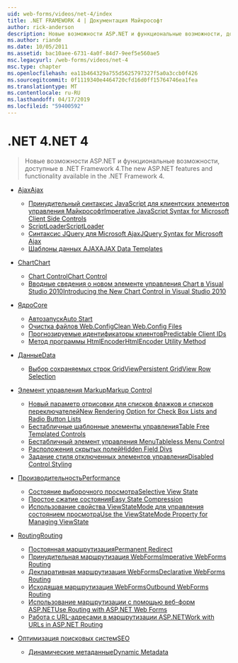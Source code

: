```yaml
---
uid: web-forms/videos/net-4/index
title: .NET FRAMEWORK 4 | Документация Майкрософт
author: rick-anderson
description: Новые возможности ASP.NET и функциональные возможности, доступные в .NET Framework 4.
ms.author: riande
ms.date: 10/05/2011
ms.assetid: bac10aee-6731-4a0f-84d7-9eef5e560ae5
msc.legacyurl: /web-forms/videos/net-4
msc.type: chapter
ms.openlocfilehash: ea11b464329a755d5625797327f5a0a3ccb0f426
ms.sourcegitcommit: 0f1119340e4464720cfd16d0ff15764746ea1fea
ms.translationtype: MT
ms.contentlocale: ru-RU
ms.lasthandoff: 04/17/2019
ms.locfileid: "59400592"
---
```

# <a name="net-4"></a><span data-ttu-id="d0893-103">.NET 4</span><span class="sxs-lookup"><span data-stu-id="d0893-103">.NET 4</span></span>

> <span data-ttu-id="d0893-104">Новые возможности ASP.NET и функциональные возможности, доступные в .NET Framework 4.</span><span class="sxs-lookup"><span data-stu-id="d0893-104">The new ASP.NET features and functionality available in the .NET Framework 4.</span></span>


- [<span data-ttu-id="d0893-105">Ajax</span><span class="sxs-lookup"><span data-stu-id="d0893-105">Ajax</span></span>](ajax/index.md)

    - [<span data-ttu-id="d0893-106">Принудительный синтаксис JavaScript для клиентских элементов управления Майкрософт</span><span class="sxs-lookup"><span data-stu-id="d0893-106">Imperative JavaScript Syntax for Microsoft Client Side Controls</span></span>](ajax/aspnet-4-quick-hit-imperative-javascript-syntax-for-microsoft-client-side-controls.md)
    - [<span data-ttu-id="d0893-107">ScriptLoader</span><span class="sxs-lookup"><span data-stu-id="d0893-107">ScriptLoader</span></span>](ajax/aspnet-4-quick-hit-the-scriptloader.md)
    - [<span data-ttu-id="d0893-108">Синтаксис JQuery для Microsoft Ajax</span><span class="sxs-lookup"><span data-stu-id="d0893-108">JQuery Syntax for Microsoft Ajax</span></span>](ajax/aspnet-4-quick-hit-jquery-syntax-for-microsoft-ajax.md)
    - [<span data-ttu-id="d0893-109">Шаблоны данных AJAX</span><span class="sxs-lookup"><span data-stu-id="d0893-109">AJAX Data Templates</span></span>](ajax/aspnet-4-quick-hit-ajax-data-templates.md)
- [<span data-ttu-id="d0893-110">Chart</span><span class="sxs-lookup"><span data-stu-id="d0893-110">Chart</span></span>](chart/index.md)

    - [<span data-ttu-id="d0893-111">Chart Control</span><span class="sxs-lookup"><span data-stu-id="d0893-111">Chart Control</span></span>](chart/aspnet-4-quick-hit-chart-control.md)
    - [<span data-ttu-id="d0893-112">Вводные сведения о новом элементе управления Chart в Visual Studio 2010</span><span class="sxs-lookup"><span data-stu-id="d0893-112">Introducing the New Chart Control in Visual Studio 2010</span></span>](chart/aspnet-4-how-do-i-introducing-the-new-chart-control-in-visual-studio-2010.md)
- [<span data-ttu-id="d0893-113">Ядро</span><span class="sxs-lookup"><span data-stu-id="d0893-113">Core</span></span>](core/index.md)

    - [<span data-ttu-id="d0893-114">Автозапуск</span><span class="sxs-lookup"><span data-stu-id="d0893-114">Auto Start</span></span>](core/aspnet-4-quick-hit-auto-start.md)
    - [<span data-ttu-id="d0893-115">Очистка файлов Web.Config</span><span class="sxs-lookup"><span data-stu-id="d0893-115">Clean Web.Config Files</span></span>](core/aspnet-4-quick-hit-clean-webconfig-files.md)
    - [<span data-ttu-id="d0893-116">Прогнозируемые идентификаторы клиентов</span><span class="sxs-lookup"><span data-stu-id="d0893-116">Predictable Client IDs</span></span>](core/aspnet-4-quick-hit-predictable-client-ids.md)
    - [<span data-ttu-id="d0893-117">Метод программы HtmlEncoder</span><span class="sxs-lookup"><span data-stu-id="d0893-117">HtmlEncoder Utility Method</span></span>](core/aspnet-4-quick-hit-the-htmlencoder-utility-method.md)
- [<span data-ttu-id="d0893-118">Данные</span><span class="sxs-lookup"><span data-stu-id="d0893-118">Data</span></span>](data/index.md)

    - [<span data-ttu-id="d0893-119">Выбор сохраняемых строк GridView</span><span class="sxs-lookup"><span data-stu-id="d0893-119">Persistent GridView Row Selection</span></span>](data/aspnet-4-quick-hit-persistent-gridview-row-selection.md)
- [<span data-ttu-id="d0893-120">Элемент управления Markup</span><span class="sxs-lookup"><span data-stu-id="d0893-120">Markup Control</span></span>](markup-control/index.md)

    - [<span data-ttu-id="d0893-121">Новый параметр отрисовки для списков флажков и списков переключателей</span><span class="sxs-lookup"><span data-stu-id="d0893-121">New Rendering Option for Check Box Lists and Radio Button Lists</span></span>](markup-control/aspnet-4-quick-hit-new-rendering-option-for-check-box-lists-and-radio-button-lists.md)
    - [<span data-ttu-id="d0893-122">Бестабличные шаблонные элементы управления</span><span class="sxs-lookup"><span data-stu-id="d0893-122">Table Free Templated Controls</span></span>](markup-control/aspnet-4-quick-hit-table-free-templated-controls.md)
    - [<span data-ttu-id="d0893-123">Бестабличный элемент управления Menu</span><span class="sxs-lookup"><span data-stu-id="d0893-123">Tableless Menu Control</span></span>](markup-control/aspnet-4-quick-hit-tableless-menu-control.md)
    - [<span data-ttu-id="d0893-124">Расположения скрытых полей</span><span class="sxs-lookup"><span data-stu-id="d0893-124">Hidden Field Divs</span></span>](markup-control/aspnet-4-quick-hit-hidden-field-divs.md)
    - [<span data-ttu-id="d0893-125">Задание стиля отключенных элементов управления</span><span class="sxs-lookup"><span data-stu-id="d0893-125">Disabled Control Styling</span></span>](markup-control/aspnet-4-quick-hit-disabled-control-styling.md)
- [<span data-ttu-id="d0893-126">Производительность</span><span class="sxs-lookup"><span data-stu-id="d0893-126">Performance</span></span>](performance/index.md)

    - [<span data-ttu-id="d0893-127">Состояние выборочного просмотра</span><span class="sxs-lookup"><span data-stu-id="d0893-127">Selective View State</span></span>](performance/aspnet-4-quick-hit-selective-view-state.md)
    - [<span data-ttu-id="d0893-128">Простое сжатие состояния</span><span class="sxs-lookup"><span data-stu-id="d0893-128">Easy State Compression</span></span>](performance/aspnet-4-quick-hit-easy-state-compression.md)
    - [<span data-ttu-id="d0893-129">Использование свойства ViewStateMode для управления состоянием просмотра</span><span class="sxs-lookup"><span data-stu-id="d0893-129">Use the ViewStateMode Property for Managing ViewState</span></span>](performance/how-do-i-use-the-viewstatemode-property-for-managing-viewstate.md)
- [<span data-ttu-id="d0893-130">Routing</span><span class="sxs-lookup"><span data-stu-id="d0893-130">Routing</span></span>](routing/index.md)

    - [<span data-ttu-id="d0893-131">Постоянная маршрутизация</span><span class="sxs-lookup"><span data-stu-id="d0893-131">Permanent Redirect</span></span>](routing/aspnet-4-quick-hit-permanent-redirect.md)
    - [<span data-ttu-id="d0893-132">Принудительная маршрутизация WebForms</span><span class="sxs-lookup"><span data-stu-id="d0893-132">Imperative WebForms Routing</span></span>](routing/aspnet-4-quick-hit-imperative-webforms-routing.md)
    - [<span data-ttu-id="d0893-133">Декларативная маршрутизация WebForms</span><span class="sxs-lookup"><span data-stu-id="d0893-133">Declarative WebForms Routing</span></span>](routing/aspnet-4-quick-hit-declarative-webforms-routing.md)
    - [<span data-ttu-id="d0893-134">Исходящая маршрутизация WebForms</span><span class="sxs-lookup"><span data-stu-id="d0893-134">Outbound WebForms Routing</span></span>](routing/aspnet-4-quick-hit-outbound-webforms-routing.md)
    - [<span data-ttu-id="d0893-135">Использование маршрутизации с помощью веб-форм ASP.NET</span><span class="sxs-lookup"><span data-stu-id="d0893-135">Use Routing with ASP.NET Web Forms</span></span>](routing/how-do-i-use-routing-with-aspnet-web-forms.md)
    - [<span data-ttu-id="d0893-136">Работа с URL-адресами в маршрутизации ASP.NET</span><span class="sxs-lookup"><span data-stu-id="d0893-136">Work with URLs in ASP.NET Routing</span></span>](routing/how-do-i-work-with-urls-in-aspnet-routing.md)
- [<span data-ttu-id="d0893-137">Оптимизация поисковых систем</span><span class="sxs-lookup"><span data-stu-id="d0893-137">SEO</span></span>](seo/index.md)

    - [<span data-ttu-id="d0893-138">Динамические метаданные</span><span class="sxs-lookup"><span data-stu-id="d0893-138">Dynamic Metadata</span></span>](seo/aspnet-4-quick-hit-dynamic-metadata.md)
